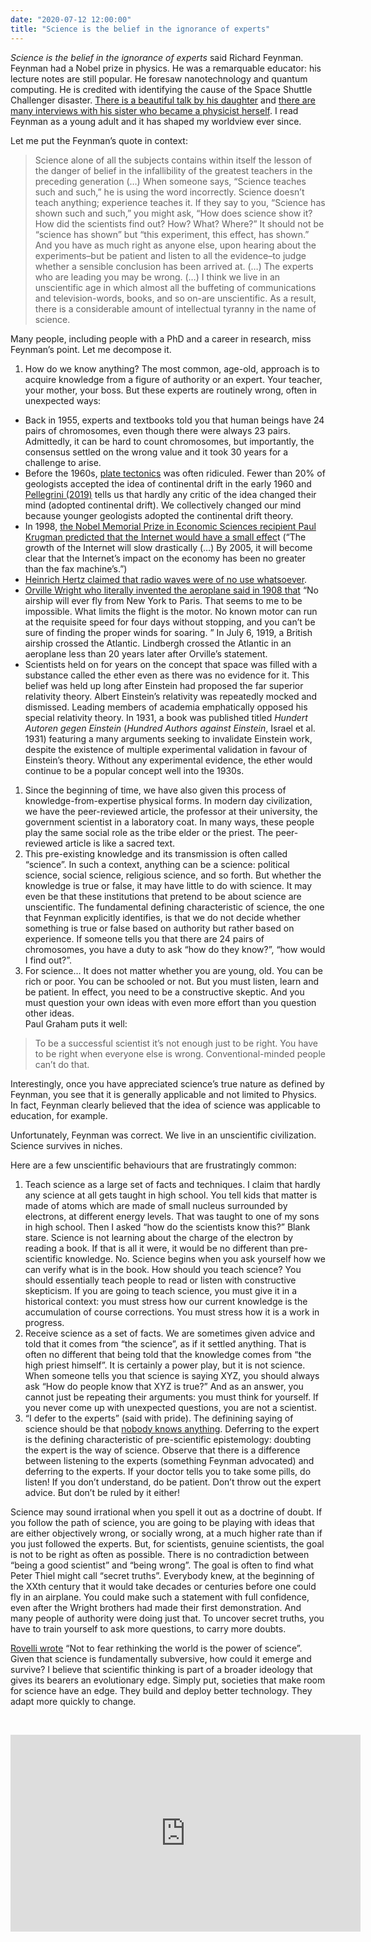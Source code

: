 ```yaml
---
date: "2020-07-12 12:00:00"
title: "Science is the belief in the ignorance of experts"
---
```




<em>Science is the belief in the ignorance of experts</em> said Richard Feynman. Feynman had a Nobel prize in physics. He was a remarquable educator: his lecture notes are still popular. He foresaw nanotechnology and quantum computing. He is credited with identifying the cause of the Space Shuttle Challenger disaster. [There is a beautiful talk by his daughter](https://youtu.be/GnSvy3nH7l0) and [there are many interviews with his sister who became a physicist herself](https://www.youtube.com/playlist?list=PLVV0r6CmEsFwoLHwaKDx9oOReqjwdUa9S). I read Feynman as a young adult and it has shaped my worldview ever since.

Let me put the Feynman&rsquo;s quote in context:

> Science alone of all the subjects contains within itself the lesson of the danger of belief in the infallibility of the greatest teachers in the preceding generation (&hellip;) When someone says, “Science teaches such and such,” he is using the word incorrectly. Science doesn’t teach anything; experience teaches it. If they say to you, “Science has shown such and such,” you might ask, “How does science show it? How did the scientists find out? How? What? Where?” It should not be “science has shown” but “this experiment, this effect, has shown.” And you have as much right as anyone else, upon hearing about the experiments–but be patient and listen to all the evidence–to judge whether a sensible conclusion has been arrived at. (&hellip;) The experts who are leading you may be wrong. (&hellip;) I think we live in an unscientific age in which almost all the buffeting of communications and television-words, books, and so on-are unscientific. As a result, there is a considerable amount of intellectual tyranny in the name of science.


Many people, including people with a PhD and a career in research, miss Feynman&rsquo;s point. Let me decompose it.

1. How do we know anything? The most common, age-old, approach is to acquire knowledge from a figure of authority or an expert. Your teacher, your mother, your boss. But these experts are routinely wrong, often in unexpected ways:

- Back in 1955, experts and textbooks told you that human beings have 24 pairs of chromosomes, even though there were always 23 pairs. Admittedly, it can be hard to count chromosomes, but importantly, the consensus settled on the wrong value and it took 30 years for a challenge to arise.
- Before the 1960s, [plate tectonics](https://en.wikipedia.org/wiki/Plate_tectonics) was often ridiculed. Fewer than 20% of geologists accepted the idea of continental drift in the early 1960 and [Pellegrini (2019)](https://link.springer.com/article/10.1007/s10838-018-9439-7) tells us that hardly any critic of the idea changed their mind (adopted continental drift). We collectively changed our mind because younger geologists adopted the continental drift theory.
- In 1998, [the Nobel Memorial Prize in Economic Sciences recipient Paul Krugman predicted that the Internet would have a small effec](https://www.snopes.com/fact-check/paul-krugman-internets-effect-economy/)t (“The growth of the Internet will slow drastically (&hellip;) By 2005, it will become clear that the Internet’s impact on the economy has been no greater than the fax machine’s.”)
- [Heinrich Hertz claimed that radio waves were of no use whatsoever](https://www.pcmag.com/news/six-things-you-didnt-know-about-heinrich-hertz).
- [Orville Wright who literally invented the aeroplane said in 1908 that](http://www.smithsonianeducation.org/educators/lesson_plans/wright/flights_future.html) “No airship will ever fly from New York to Paris. That seems to me to be impossible. What limits the flight is the motor. No known motor can run at the requisite speed for four days without stopping, and you can’t be sure of finding the proper winds for soaring. ” In July 6, 1919, a British airship crossed the Atlantic. Lindbergh crossed the Atlantic in an aeroplane less than 20 years later after Orville&rsquo;s statement.
- Scientists held on for years on the concept that space was filled with a substance called the ether even as there was no evidence for it. This belief was held up long after Einstein had proposed the far superior relativity theory. Albert Einstein’s relativity was repeatedly mocked and dismissed. Leading members of academia emphatically opposed his special relativity theory. In 1931, a book was published titled <i>Hundert Autoren gegen Einstein </i>(<i>Hundred Authors against Einstein</i>, Israel et al. 1931) featuring a many arguments seeking to invalidate Einstein work, despite the existence of multiple experimental validation in favour of Einstein’s theory. Without any experimental evidence, the ether would continue to be a popular concept well into the 1930s.

1. Since the beginning of time, we have also given this process of knowledge-from-expertise physical forms. In modern day civilization, we have the peer-reviewed article, the professor at their university, the government scientist in a laboratory coat. In many ways, these people play the same social role as the tribe elder or the priest. The peer-reviewed article is like a sacred text.
1. This pre-existing knowledge and its transmission is often called &ldquo;science&rdquo;. In such a context, anything can be a science: political science, social science, religious science, and so forth. But whether the knowledge is true or false, it may have little to do with science. It may even be that these institutions that pretend to be about science are unscientific. The fundamental defining characteristic of science, the one that Feynman explicitly identifies, is that we do not decide whether something is true or false based on authority but rather based on experience. If someone tells you that there are 24 pairs of chromosomes, you have a duty to ask &ldquo;how do they know?&rdquo;, &ldquo;how would I find out?&rdquo;.
1. For science&hellip; It does not matter whether you are young, old. You can be rich or poor. You can be schooled or not. But you must listen, learn and be patient. In effect, you need to be a constructive skeptic. And you must question your own ideas with even more effort than you question other ideas.<br/>
Paul Graham puts it well:

> To be a successful scientist it&rsquo;s not enough just to be right. You have to be right when everyone else is wrong. Conventional-minded people can&rsquo;t do that.



Interestingly, once you have appreciated science&rsquo;s true nature as defined by Feynman, you see that it is generally applicable and not limited to Physics. In fact, Feynman clearly believed that the idea of science was applicable to education, for example.

Unfortunately, Feynman was correct. We live in an unscientific civilization. Science survives in niches.

Here are a few unscientific behaviours that are frustratingly common:

1. Teach science as a large set of facts and techniques. I claim that hardly any science at all gets taught in high school. You tell kids that matter is made of atoms which are made of small nucleus surrounded by electrons, at different energy levels. That was taught to one of my sons in high school. Then I asked &ldquo;how do the scientists know this?&rdquo; Blank stare. Science is not learning about the charge of the electron by reading a book. If that is all it were, it would be no different than pre-scientific knowledge. No. Science begins when you ask yourself how we can verify what is in the book. How should you teach science? You should essentially teach people to read or listen with constructive skepticism. If you are going to teach science, you must give it in a historical context: you must stress how our current knowledge is the accumulation of course corrections. You must stress how it is a work in progress.
1. Receive science as a set of facts. We are sometimes given advice and told that it comes from &ldquo;the science&rdquo;, as if it settled anything. That is often no different that being told that the knowledge comes from &ldquo;the high priest himself&rdquo;. It is certainly a power play, but it is not science. When someone tells you that science is saying XYZ, you should always ask &ldquo;How do people know that XYZ is true?&rdquo; And as an answer, you cannot just be repeating their arguments: you must think for yourself. If you never come up with unexpected questions, you are not a scientist.
1. &ldquo;I defer to the experts&rdquo; (said with pride). The definining saying of science should be that [nobody knows anything](https://claremontreviewofbooks.com/nobody-knows-anything/). Deferring to the expert is the defining characteristic of pre-scientific epistemology: doubting the expert is the way of science. Observe that there is a difference between listening to the experts (something Feynman advocated) and deferring to the experts. If your doctor tells you to take some pills, do listen! If you don&rsquo;t understand, do be patient. Don&rsquo;t throw out the expert advice. But don&rsquo;t be ruled by it either!


Science may sound irrational when you spell it out as a doctrine of doubt. If you follow the path of science, you are going to be playing with ideas that are either objectively wrong, or socially wrong, at a much higher rate than if you just followed the experts. But, for scientists, genuine scientists, the goal is not to be right as often as possible. There is no contradiction between &ldquo;being a good scientist&rdquo; and &ldquo;being wrong&rdquo;. The goal is often to find what Peter Thiel might call &ldquo;secret truths&rdquo;. Everybody knew, at the beginning of the XXth century that it would take decades or centuries before one could fly in an airplane. You could make such a statement with full confidence, even after the Wright brothers had made their first demonstration. And many people of authority were doing just that. To uncover secret truths, you have to train yourself to ask more questions, to carry more doubts.

[Rovelli wrote](https://www.amazon.ca/Helgoland-Making-Sense-Quantum-Revolution/dp/0593328884/) &ldquo;Not to fear rethinking the world is the power of science&rdquo;. Given that science is fundamentally subversive, how could it emerge and survive? I believe that scientific thinking is part of a broader ideology that gives its bearers an evolutionary edge. Simply put, societies that make room for science have an edge. They build and deploy better technology. They adapt more quickly to change.

&nbsp;

<iframe src="https://www.youtube.com/embed/0KmimDq4cSU" width="560" height="315" frameborder="0" allowfullscreen="allowfullscreen"></iframe>

